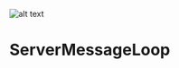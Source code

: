 ![alt text](https://discord.com/channels/@me/695911259979120730/925776345143849060)
# ServerMessageLoop
